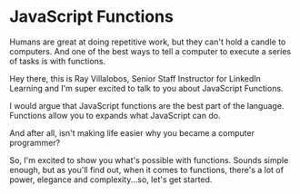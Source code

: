 <!-- .slide: data-state="layout-title" class="bg-dark"-->

# JavaScript Functions

> >

Humans are great at doing repetitive work, but they can't hold a candle to computers. And one of the best ways to tell a computer to execute a series of tasks is with functions.

Hey there, this is Ray Villalobos, Senior Staff Instructor for LinkedIn Learning and I'm super excited to talk to you about JavaScript Functions.

I would argue that JavaScript functions are the best part of the language. Functions allow you to expands what JavaScript can do.

And after all, isn't making life easier why you became a computer programmer?

So, I'm excited to show you what's possible with functions. Sounds simple enough, but as you'll find out, when it comes to functions, there's a lot of power, elegance and complexity...so, let's get started.
